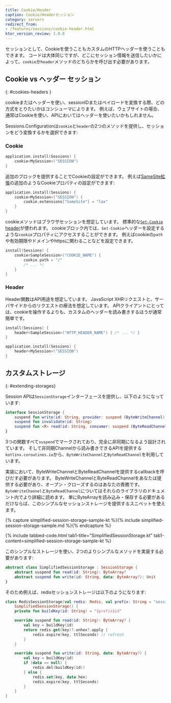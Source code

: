 ```yaml
---
title: Cookie/Header
caption: Cookie/Headerセッション
category: servers
redirect_from:
- /features/sessions/cookie-header.html
ktor_version_review: 1.0.0
---
```


セッションとして、Cookieを使うこともカスタムのHTTPヘッダーを使うこともできます。
コードは大体同じですが、どこにセッション情報を送信したいかによって、`cookie`か`header`メソッドのどちらかを呼び出す必要があります。

## Cookie vs ヘッダー セッション
{: #cookies-headers }

cookieまたはヘッダーを使い、sessionIDまたはペイロードを変換する際、どの方式をとりたいかはコンシューマによります。
例えば、ウェブサイトの場合、通常はCookieを使い、APIにおいてはヘッダーを使いたいかもしれません。

Sessions.Configurationは`cookie`と`header`の2つのメソッドを提供し、セッションをどう変換するかを選択できます: 

### Cookie

```kotlin
application.install(Sessions) {
    cookie<MySession>("SESSION")
} 
```

追加のブロックを提供することでCookieの設定ができます。
例えば[SameSite拡張](https://caniuse.com/#search=samesite)の追加のようなCookieプロパティの設定ができます:

```kotlin
application.install(Sessions) {
    cookie<MySession>("SESSION") {
        cookie.extensions["SameSite"] = "lax"
    }
} 
```

cookieメソッドはブラウザセッションを想定しています。
標準的な[`Set-Cookie` header](https://developer.mozilla.org/es/docs/Web/HTTP/Headers/Set-Cookie)が使われます。
cookieブロック内では、`Set-Cookie`ヘッダーを設定するような`cookie`プロパティにアクセスすることができます。
例えばcookieの`path`や有効期限やドメインやhttpsに関わることなどを設定できます。

```kotlin
install(Sessions) {
    cookie<SampleSession>("COOKIE_NAME") {
        cookie.path = "/"
        /* ... */
    }
}
```

### Header

Header関数はAPI用途を想定しています。
JavaScript XHRリクエストと、サーバサイドからのリクエストの療法を想定しています。
APIクライアントにとっては、cookieを操作するよりも、カスタムのヘッダーを読み書きするほうが通常簡単です。

```kotlin
install(Sessions) {
    header<SampleSession>("HTTP_HEADER_NAME") { /* ... */ }
}
```

```kotlin
application.install(Sessions) {
    header<MySession>("SESSION")
} 
```

## カスタムストレージ
{: #extending-storages}

Session APIは`SessionStorage`インターフェースを提供し、以下のようになっています:

```kotlin
interface SessionStorage {
    suspend fun write(id: String, provider: suspend (ByteWriteChannel) -> Unit)
    suspend fun invalidate(id: String)
    suspend fun <R> read(id: String, consumer: suspend (ByteReadChannel) -> R): R
}
```

3つの関数すべて`suspend`でマークされており、完全に非同期になるよう設計されています。
そして非同期Channelから読み書きできるAPIを提供する`kotlinx.coroutines.io`から、`ByteWriteChannel`と`ByteReadChannel`を利用しています。

実装において、ByteWriteChannelとByteReadChannelを提供するcallbackを呼びだす必要があります。
ByteWriteChannelとByteReadChannelをあなたは提供する必要があり、オープン・クローズするのはあなたの責務です。
`ByteWriteChannel`と`ByteReadChannel`についてはそれらのライブラリのドキュメント内でより詳細に読めます。
単にByteArrayを読み込み・保存する必要があるだけならば、このシンプルなセッションストレージを提供するスニペットを使えます。

{% capture simplified-session-storage-sample-kt %}{% include simplified-session-storage-sample.md %}{% endcapture %}

{% include tabbed-code.html
    tab1-title="SimplifiedSessionStorage.kt" tab1-content=simplified-session-storage-sample-kt
%}


このシンプルなストレージを使い、2つのよりシンプルなメソッドを実装する必要があります:

```kotlin
abstract class SimplifiedSessionStorage : SessionStorage {
    abstract suspend fun read(id: String): ByteArray?
    abstract suspend fun write(id: String, data: ByteArray?): Unit
}
```

そのため例えば、redisセッションストレージは以下のようになります:

```kotlin
class RedisSessionStorage(val redis: Redis, val prefix: String = "session_", val ttlSeconds: Int = 3600) :
    SimplifiedSessionStorage() {
    private fun buildKey(id: String) = "$prefix$id"

    override suspend fun read(id: String): ByteArray? {
        val key = buildKey(id)
        return redis.get(key)?.unhex?.apply {
            redis.expire(key, ttlSeconds) // refresh
        }
    }

    override suspend fun write(id: String, data: ByteArray?) {
        val key = buildKey(id)
        if (data == null) {
            redis.del(buildKey(id))
        } else {
            redis.set(key, data.hex)
            redis.expire(key, ttlSeconds)
        }
    }
}
```
